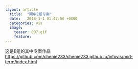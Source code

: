 ```yaml
---
layout: article
  title:  "期中E组专案"
  date:   2018-1-1 01:47:50 +0800
  categories: vis
  image: 
    teaser: 007.gif
    feature: 
---
```


这是E组的其中专案作品
https://github.com/chenie233/chenie233.github.io/infovis/mid-term/index.html
